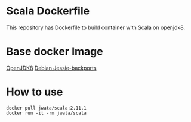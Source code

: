 # Scala Dockerfile
This repository has Dockerfile to build container with Scala on openjdk8.

# Base docker Image
[OpenJDK8](https://registry.hub.docker.com/u/jwata/debian-openjdk8/)
[Debian Jessie-backports](https://registry.hub.docker.com/_/debian/)

# How to use
```
docker pull jwata/scala:2.11.1
docker run -it -rm jwata/scala
```
